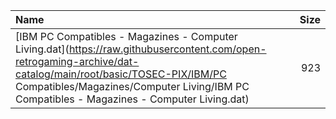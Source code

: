|Name|Size|
|:---|---:|
|[IBM PC Compatibles - Magazines - Computer Living.dat](https://raw.githubusercontent.com/open-retrogaming-archive/dat-catalog/main/root/basic/TOSEC-PIX/IBM/PC Compatibles/Magazines/Computer Living/IBM PC Compatibles - Magazines - Computer Living.dat)|923|
